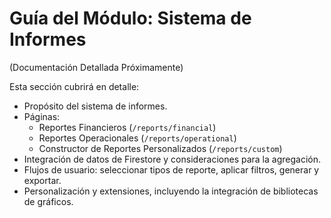 
# Guía del Módulo: Sistema de Informes

(Documentación Detallada Próximamente)

Esta sección cubrirá en detalle:

*   Propósito del sistema de informes.
*   Páginas:
    *   Reportes Financieros (`/reports/financial`)
    *   Reportes Operacionales (`/reports/operational`)
    *   Constructor de Reportes Personalizados (`/reports/custom`)
*   Integración de datos de Firestore y consideraciones para la agregación.
*   Flujos de usuario: seleccionar tipos de reporte, aplicar filtros, generar y exportar.
*   Personalización y extensiones, incluyendo la integración de bibliotecas de gráficos.
